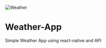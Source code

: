 ![Weather](https://user-images.githubusercontent.com/74890960/124863940-a689aa00-dfd5-11eb-8981-b7a17883af59.png)
# Weather-App
Simple Weather App using react-native and API
